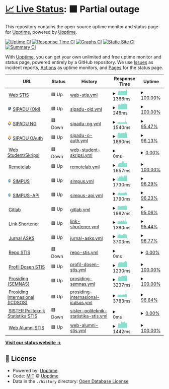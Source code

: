 # [📈 Live Status](https://status.stis.ac.id): <!--live status--> **🟧 Partial outage**

This repository contains the open-source uptime monitor and status page for [Upptime](https://upptime.js.org), powered by [Upptime](https://github.com/upptime/upptime).

[![Uptime CI](https://github.com/im-perativa/stis-uptime/workflows/Uptime%20CI/badge.svg)](https://github.com/im-perativa/stis-uptime/actions?query=workflow%3A%22Uptime+CI%22)
[![Response Time CI](https://github.com/im-perativa/stis-uptime/workflows/Response%20Time%20CI/badge.svg)](https://github.com/im-perativa/stis-uptime/actions?query=workflow%3A%22Response+Time+CI%22)
[![Graphs CI](https://github.com/im-perativa/stis-uptime/workflows/Graphs%20CI/badge.svg)](https://github.com/im-perativa/stis-uptime/actions?query=workflow%3A%22Graphs+CI%22)
[![Static Site CI](https://github.com/im-perativa/stis-uptime/workflows/Static%20Site%20CI/badge.svg)](https://github.com/im-perativa/stis-uptime/actions?query=workflow%3A%22Static+Site+CI%22)
[![Summary CI](https://github.com/im-perativa/stis-uptime/workflows/Summary%20CI/badge.svg)](https://github.com/im-perativa/stis-uptime/actions?query=workflow%3A%22Summary+CI%22)

With [Upptime](https://upptime.js.org), you can get your own unlimited and free uptime monitor and status page, powered entirely by a GitHub repository. We use [Issues](https://github.com/upptime/upptime/issues) as incident reports, [Actions](https://github.com/im-perativa/stis-uptime/actions) as uptime monitors, and [Pages](https://status.stis.ac.id) for the status page.

<!--start: status pages-->
<!-- This summary is generated by Upptime (https://github.com/upptime/upptime) -->
<!-- Do not edit this manually, your changes will be overwritten -->
<!-- prettier-ignore -->
| URL | Status | History | Response Time | Uptime |
| --- | ------ | ------- | ------------- | ------ |
| <img alt="" src="https://icons.duckduckgo.com/ip3/stis.ac.id.ico" height="13"> [Web STIS](https://stis.ac.id) | 🟩 Up | [web-stis.yml](https://github.com/im-perativa/stis-uptime/commits/HEAD/history/web-stis.yml) | <details><summary><img alt="Response time graph" src="./graphs/web-stis/response-time-week.png" height="20"> 1366ms</summary><br><a href="https://status.stis.ac.id/history/web-stis"><img alt="Response time 1712" src="https://img.shields.io/endpoint?url=https%3A%2F%2Fraw.githubusercontent.com%2Fim-perativa%2Fstis-uptime%2FHEAD%2Fapi%2Fweb-stis%2Fresponse-time.json"></a><br><a href="https://status.stis.ac.id/history/web-stis"><img alt="24-hour response time 1899" src="https://img.shields.io/endpoint?url=https%3A%2F%2Fraw.githubusercontent.com%2Fim-perativa%2Fstis-uptime%2FHEAD%2Fapi%2Fweb-stis%2Fresponse-time-day.json"></a><br><a href="https://status.stis.ac.id/history/web-stis"><img alt="7-day response time 1366" src="https://img.shields.io/endpoint?url=https%3A%2F%2Fraw.githubusercontent.com%2Fim-perativa%2Fstis-uptime%2FHEAD%2Fapi%2Fweb-stis%2Fresponse-time-week.json"></a><br><a href="https://status.stis.ac.id/history/web-stis"><img alt="30-day response time 1456" src="https://img.shields.io/endpoint?url=https%3A%2F%2Fraw.githubusercontent.com%2Fim-perativa%2Fstis-uptime%2FHEAD%2Fapi%2Fweb-stis%2Fresponse-time-month.json"></a><br><a href="https://status.stis.ac.id/history/web-stis"><img alt="1-year response time 1524" src="https://img.shields.io/endpoint?url=https%3A%2F%2Fraw.githubusercontent.com%2Fim-perativa%2Fstis-uptime%2FHEAD%2Fapi%2Fweb-stis%2Fresponse-time-year.json"></a></details> | <details><summary><a href="https://status.stis.ac.id/history/web-stis">100.00%</a></summary><a href="https://status.stis.ac.id/history/web-stis"><img alt="All-time uptime 98.26%" src="https://img.shields.io/endpoint?url=https%3A%2F%2Fraw.githubusercontent.com%2Fim-perativa%2Fstis-uptime%2FHEAD%2Fapi%2Fweb-stis%2Fuptime.json"></a><br><a href="https://status.stis.ac.id/history/web-stis"><img alt="24-hour uptime 100.00%" src="https://img.shields.io/endpoint?url=https%3A%2F%2Fraw.githubusercontent.com%2Fim-perativa%2Fstis-uptime%2FHEAD%2Fapi%2Fweb-stis%2Fuptime-day.json"></a><br><a href="https://status.stis.ac.id/history/web-stis"><img alt="7-day uptime 100.00%" src="https://img.shields.io/endpoint?url=https%3A%2F%2Fraw.githubusercontent.com%2Fim-perativa%2Fstis-uptime%2FHEAD%2Fapi%2Fweb-stis%2Fuptime-week.json"></a><br><a href="https://status.stis.ac.id/history/web-stis"><img alt="30-day uptime 97.66%" src="https://img.shields.io/endpoint?url=https%3A%2F%2Fraw.githubusercontent.com%2Fim-perativa%2Fstis-uptime%2FHEAD%2Fapi%2Fweb-stis%2Fuptime-month.json"></a><br><a href="https://status.stis.ac.id/history/web-stis"><img alt="1-year uptime 98.74%" src="https://img.shields.io/endpoint?url=https%3A%2F%2Fraw.githubusercontent.com%2Fim-perativa%2Fstis-uptime%2FHEAD%2Fapi%2Fweb-stis%2Fuptime-year.json"></a></details>
| <img alt="" src="https://raw.githubusercontent.com/im-perativa/stis-uptime/master/assets/sipadu.png" height="13"> [SIPADU (Old)](https://stis.ac.id/sipadu/mahasiswa/index.php/login/index) | 🟩 Up | [sipadu-old.yml](https://github.com/im-perativa/stis-uptime/commits/HEAD/history/sipadu-old.yml) | <details><summary><img alt="Response time graph" src="./graphs/sipadu-old/response-time-week.png" height="20"> 248ms</summary><br><a href="https://status.stis.ac.id/history/sipadu-old"><img alt="Response time 409" src="https://img.shields.io/endpoint?url=https%3A%2F%2Fraw.githubusercontent.com%2Fim-perativa%2Fstis-uptime%2FHEAD%2Fapi%2Fsipadu-old%2Fresponse-time.json"></a><br><a href="https://status.stis.ac.id/history/sipadu-old"><img alt="24-hour response time 247" src="https://img.shields.io/endpoint?url=https%3A%2F%2Fraw.githubusercontent.com%2Fim-perativa%2Fstis-uptime%2FHEAD%2Fapi%2Fsipadu-old%2Fresponse-time-day.json"></a><br><a href="https://status.stis.ac.id/history/sipadu-old"><img alt="7-day response time 248" src="https://img.shields.io/endpoint?url=https%3A%2F%2Fraw.githubusercontent.com%2Fim-perativa%2Fstis-uptime%2FHEAD%2Fapi%2Fsipadu-old%2Fresponse-time-week.json"></a><br><a href="https://status.stis.ac.id/history/sipadu-old"><img alt="30-day response time 951" src="https://img.shields.io/endpoint?url=https%3A%2F%2Fraw.githubusercontent.com%2Fim-perativa%2Fstis-uptime%2FHEAD%2Fapi%2Fsipadu-old%2Fresponse-time-month.json"></a><br><a href="https://status.stis.ac.id/history/sipadu-old"><img alt="1-year response time 418" src="https://img.shields.io/endpoint?url=https%3A%2F%2Fraw.githubusercontent.com%2Fim-perativa%2Fstis-uptime%2FHEAD%2Fapi%2Fsipadu-old%2Fresponse-time-year.json"></a></details> | <details><summary><a href="https://status.stis.ac.id/history/sipadu-old">100.00%</a></summary><a href="https://status.stis.ac.id/history/sipadu-old"><img alt="All-time uptime 97.21%" src="https://img.shields.io/endpoint?url=https%3A%2F%2Fraw.githubusercontent.com%2Fim-perativa%2Fstis-uptime%2FHEAD%2Fapi%2Fsipadu-old%2Fuptime.json"></a><br><a href="https://status.stis.ac.id/history/sipadu-old"><img alt="24-hour uptime 100.00%" src="https://img.shields.io/endpoint?url=https%3A%2F%2Fraw.githubusercontent.com%2Fim-perativa%2Fstis-uptime%2FHEAD%2Fapi%2Fsipadu-old%2Fuptime-day.json"></a><br><a href="https://status.stis.ac.id/history/sipadu-old"><img alt="7-day uptime 100.00%" src="https://img.shields.io/endpoint?url=https%3A%2F%2Fraw.githubusercontent.com%2Fim-perativa%2Fstis-uptime%2FHEAD%2Fapi%2Fsipadu-old%2Fuptime-week.json"></a><br><a href="https://status.stis.ac.id/history/sipadu-old"><img alt="30-day uptime 86.54%" src="https://img.shields.io/endpoint?url=https%3A%2F%2Fraw.githubusercontent.com%2Fim-perativa%2Fstis-uptime%2FHEAD%2Fapi%2Fsipadu-old%2Fuptime-month.json"></a><br><a href="https://status.stis.ac.id/history/sipadu-old"><img alt="1-year uptime 95.83%" src="https://img.shields.io/endpoint?url=https%3A%2F%2Fraw.githubusercontent.com%2Fim-perativa%2Fstis-uptime%2FHEAD%2Fapi%2Fsipadu-old%2Fuptime-year.json"></a></details>
| <img alt="" src="https://raw.githubusercontent.com/im-perativa/stis-uptime/master/assets/sipadung.svg" height="13"> [SIPADU NG](https://ws.sipadu.stis.ac.id/login) | 🟥 Down | [sipadu-ng.yml](https://github.com/im-perativa/stis-uptime/commits/HEAD/history/sipadu-ng.yml) | <details><summary><img alt="Response time graph" src="./graphs/sipadu-ng/response-time-week.png" height="20"> 1540ms</summary><br><a href="https://status.stis.ac.id/history/sipadu-ng"><img alt="Response time 1518" src="https://img.shields.io/endpoint?url=https%3A%2F%2Fraw.githubusercontent.com%2Fim-perativa%2Fstis-uptime%2FHEAD%2Fapi%2Fsipadu-ng%2Fresponse-time.json"></a><br><a href="https://status.stis.ac.id/history/sipadu-ng"><img alt="24-hour response time 1476" src="https://img.shields.io/endpoint?url=https%3A%2F%2Fraw.githubusercontent.com%2Fim-perativa%2Fstis-uptime%2FHEAD%2Fapi%2Fsipadu-ng%2Fresponse-time-day.json"></a><br><a href="https://status.stis.ac.id/history/sipadu-ng"><img alt="7-day response time 1540" src="https://img.shields.io/endpoint?url=https%3A%2F%2Fraw.githubusercontent.com%2Fim-perativa%2Fstis-uptime%2FHEAD%2Fapi%2Fsipadu-ng%2Fresponse-time-week.json"></a><br><a href="https://status.stis.ac.id/history/sipadu-ng"><img alt="30-day response time 1633" src="https://img.shields.io/endpoint?url=https%3A%2F%2Fraw.githubusercontent.com%2Fim-perativa%2Fstis-uptime%2FHEAD%2Fapi%2Fsipadu-ng%2Fresponse-time-month.json"></a><br><a href="https://status.stis.ac.id/history/sipadu-ng"><img alt="1-year response time 1285" src="https://img.shields.io/endpoint?url=https%3A%2F%2Fraw.githubusercontent.com%2Fim-perativa%2Fstis-uptime%2FHEAD%2Fapi%2Fsipadu-ng%2Fresponse-time-year.json"></a></details> | <details><summary><a href="https://status.stis.ac.id/history/sipadu-ng">95.47%</a></summary><a href="https://status.stis.ac.id/history/sipadu-ng"><img alt="All-time uptime 97.70%" src="https://img.shields.io/endpoint?url=https%3A%2F%2Fraw.githubusercontent.com%2Fim-perativa%2Fstis-uptime%2FHEAD%2Fapi%2Fsipadu-ng%2Fuptime.json"></a><br><a href="https://status.stis.ac.id/history/sipadu-ng"><img alt="24-hour uptime 99.84%" src="https://img.shields.io/endpoint?url=https%3A%2F%2Fraw.githubusercontent.com%2Fim-perativa%2Fstis-uptime%2FHEAD%2Fapi%2Fsipadu-ng%2Fuptime-day.json"></a><br><a href="https://status.stis.ac.id/history/sipadu-ng"><img alt="7-day uptime 95.47%" src="https://img.shields.io/endpoint?url=https%3A%2F%2Fraw.githubusercontent.com%2Fim-perativa%2Fstis-uptime%2FHEAD%2Fapi%2Fsipadu-ng%2Fuptime-week.json"></a><br><a href="https://status.stis.ac.id/history/sipadu-ng"><img alt="30-day uptime 95.08%" src="https://img.shields.io/endpoint?url=https%3A%2F%2Fraw.githubusercontent.com%2Fim-perativa%2Fstis-uptime%2FHEAD%2Fapi%2Fsipadu-ng%2Fuptime-month.json"></a><br><a href="https://status.stis.ac.id/history/sipadu-ng"><img alt="1-year uptime 96.33%" src="https://img.shields.io/endpoint?url=https%3A%2F%2Fraw.githubusercontent.com%2Fim-perativa%2Fstis-uptime%2FHEAD%2Fapi%2Fsipadu-ng%2Fuptime-year.json"></a></details>
| <img alt="" src="https://raw.githubusercontent.com/im-perativa/stis-uptime/master/assets/sipadung.svg" height="13"> [SIPADU OAuth](https://ws.stis.ac.id) | 🟩 Up | [sipadu-o-auth.yml](https://github.com/im-perativa/stis-uptime/commits/HEAD/history/sipadu-o-auth.yml) | <details><summary><img alt="Response time graph" src="./graphs/sipadu-o-auth/response-time-week.png" height="20"> 1890ms</summary><br><a href="https://status.stis.ac.id/history/sipadu-o-auth"><img alt="Response time 1980" src="https://img.shields.io/endpoint?url=https%3A%2F%2Fraw.githubusercontent.com%2Fim-perativa%2Fstis-uptime%2FHEAD%2Fapi%2Fsipadu-o-auth%2Fresponse-time.json"></a><br><a href="https://status.stis.ac.id/history/sipadu-o-auth"><img alt="24-hour response time 1988" src="https://img.shields.io/endpoint?url=https%3A%2F%2Fraw.githubusercontent.com%2Fim-perativa%2Fstis-uptime%2FHEAD%2Fapi%2Fsipadu-o-auth%2Fresponse-time-day.json"></a><br><a href="https://status.stis.ac.id/history/sipadu-o-auth"><img alt="7-day response time 1890" src="https://img.shields.io/endpoint?url=https%3A%2F%2Fraw.githubusercontent.com%2Fim-perativa%2Fstis-uptime%2FHEAD%2Fapi%2Fsipadu-o-auth%2Fresponse-time-week.json"></a><br><a href="https://status.stis.ac.id/history/sipadu-o-auth"><img alt="30-day response time 2058" src="https://img.shields.io/endpoint?url=https%3A%2F%2Fraw.githubusercontent.com%2Fim-perativa%2Fstis-uptime%2FHEAD%2Fapi%2Fsipadu-o-auth%2Fresponse-time-month.json"></a><br><a href="https://status.stis.ac.id/history/sipadu-o-auth"><img alt="1-year response time 1805" src="https://img.shields.io/endpoint?url=https%3A%2F%2Fraw.githubusercontent.com%2Fim-perativa%2Fstis-uptime%2FHEAD%2Fapi%2Fsipadu-o-auth%2Fresponse-time-year.json"></a></details> | <details><summary><a href="https://status.stis.ac.id/history/sipadu-o-auth">96.13%</a></summary><a href="https://status.stis.ac.id/history/sipadu-o-auth"><img alt="All-time uptime 97.76%" src="https://img.shields.io/endpoint?url=https%3A%2F%2Fraw.githubusercontent.com%2Fim-perativa%2Fstis-uptime%2FHEAD%2Fapi%2Fsipadu-o-auth%2Fuptime.json"></a><br><a href="https://status.stis.ac.id/history/sipadu-o-auth"><img alt="24-hour uptime 100.00%" src="https://img.shields.io/endpoint?url=https%3A%2F%2Fraw.githubusercontent.com%2Fim-perativa%2Fstis-uptime%2FHEAD%2Fapi%2Fsipadu-o-auth%2Fuptime-day.json"></a><br><a href="https://status.stis.ac.id/history/sipadu-o-auth"><img alt="7-day uptime 96.13%" src="https://img.shields.io/endpoint?url=https%3A%2F%2Fraw.githubusercontent.com%2Fim-perativa%2Fstis-uptime%2FHEAD%2Fapi%2Fsipadu-o-auth%2Fuptime-week.json"></a><br><a href="https://status.stis.ac.id/history/sipadu-o-auth"><img alt="30-day uptime 83.85%" src="https://img.shields.io/endpoint?url=https%3A%2F%2Fraw.githubusercontent.com%2Fim-perativa%2Fstis-uptime%2FHEAD%2Fapi%2Fsipadu-o-auth%2Fuptime-month.json"></a><br><a href="https://status.stis.ac.id/history/sipadu-o-auth"><img alt="1-year uptime 96.57%" src="https://img.shields.io/endpoint?url=https%3A%2F%2Fraw.githubusercontent.com%2Fim-perativa%2Fstis-uptime%2FHEAD%2Fapi%2Fsipadu-o-auth%2Fuptime-year.json"></a></details>
| <img alt="" src="https://icons.duckduckgo.com/ip3/student.stis.ac.id.ico" height="13"> [Web Student/Skripsi](https://student.stis.ac.id) | 🟥 Down | [web-student-skripsi.yml](https://github.com/im-perativa/stis-uptime/commits/HEAD/history/web-student-skripsi.yml) | <details><summary><img alt="Response time graph" src="./graphs/web-student-skripsi/response-time-week.png" height="20"> 0ms</summary><br><a href="https://status.stis.ac.id/history/web-student-skripsi"><img alt="Response time 1778" src="https://img.shields.io/endpoint?url=https%3A%2F%2Fraw.githubusercontent.com%2Fim-perativa%2Fstis-uptime%2FHEAD%2Fapi%2Fweb-student-skripsi%2Fresponse-time.json"></a><br><a href="https://status.stis.ac.id/history/web-student-skripsi"><img alt="24-hour response time 0" src="https://img.shields.io/endpoint?url=https%3A%2F%2Fraw.githubusercontent.com%2Fim-perativa%2Fstis-uptime%2FHEAD%2Fapi%2Fweb-student-skripsi%2Fresponse-time-day.json"></a><br><a href="https://status.stis.ac.id/history/web-student-skripsi"><img alt="7-day response time 0" src="https://img.shields.io/endpoint?url=https%3A%2F%2Fraw.githubusercontent.com%2Fim-perativa%2Fstis-uptime%2FHEAD%2Fapi%2Fweb-student-skripsi%2Fresponse-time-week.json"></a><br><a href="https://status.stis.ac.id/history/web-student-skripsi"><img alt="30-day response time 0" src="https://img.shields.io/endpoint?url=https%3A%2F%2Fraw.githubusercontent.com%2Fim-perativa%2Fstis-uptime%2FHEAD%2Fapi%2Fweb-student-skripsi%2Fresponse-time-month.json"></a><br><a href="https://status.stis.ac.id/history/web-student-skripsi"><img alt="1-year response time 1435" src="https://img.shields.io/endpoint?url=https%3A%2F%2Fraw.githubusercontent.com%2Fim-perativa%2Fstis-uptime%2FHEAD%2Fapi%2Fweb-student-skripsi%2Fresponse-time-year.json"></a></details> | <details><summary><a href="https://status.stis.ac.id/history/web-student-skripsi">0.00%</a></summary><a href="https://status.stis.ac.id/history/web-student-skripsi"><img alt="All-time uptime 58.35%" src="https://img.shields.io/endpoint?url=https%3A%2F%2Fraw.githubusercontent.com%2Fim-perativa%2Fstis-uptime%2FHEAD%2Fapi%2Fweb-student-skripsi%2Fuptime.json"></a><br><a href="https://status.stis.ac.id/history/web-student-skripsi"><img alt="24-hour uptime 0.00%" src="https://img.shields.io/endpoint?url=https%3A%2F%2Fraw.githubusercontent.com%2Fim-perativa%2Fstis-uptime%2FHEAD%2Fapi%2Fweb-student-skripsi%2Fuptime-day.json"></a><br><a href="https://status.stis.ac.id/history/web-student-skripsi"><img alt="7-day uptime 0.00%" src="https://img.shields.io/endpoint?url=https%3A%2F%2Fraw.githubusercontent.com%2Fim-perativa%2Fstis-uptime%2FHEAD%2Fapi%2Fweb-student-skripsi%2Fuptime-week.json"></a><br><a href="https://status.stis.ac.id/history/web-student-skripsi"><img alt="30-day uptime 0.00%" src="https://img.shields.io/endpoint?url=https%3A%2F%2Fraw.githubusercontent.com%2Fim-perativa%2Fstis-uptime%2FHEAD%2Fapi%2Fweb-student-skripsi%2Fuptime-month.json"></a><br><a href="https://status.stis.ac.id/history/web-student-skripsi"><img alt="1-year uptime 48.27%" src="https://img.shields.io/endpoint?url=https%3A%2F%2Fraw.githubusercontent.com%2Fim-perativa%2Fstis-uptime%2FHEAD%2Fapi%2Fweb-student-skripsi%2Fuptime-year.json"></a></details>
| <img alt="" src="https://icons.duckduckgo.com/ip3/remotelab.stis.ac.id.ico" height="13"> [Remotelab](https://remotelab.stis.ac.id) | 🟩 Up | [remotelab.yml](https://github.com/im-perativa/stis-uptime/commits/HEAD/history/remotelab.yml) | <details><summary><img alt="Response time graph" src="./graphs/remotelab/response-time-week.png" height="20"> 1657ms</summary><br><a href="https://status.stis.ac.id/history/remotelab"><img alt="Response time 1808" src="https://img.shields.io/endpoint?url=https%3A%2F%2Fraw.githubusercontent.com%2Fim-perativa%2Fstis-uptime%2FHEAD%2Fapi%2Fremotelab%2Fresponse-time.json"></a><br><a href="https://status.stis.ac.id/history/remotelab"><img alt="24-hour response time 1643" src="https://img.shields.io/endpoint?url=https%3A%2F%2Fraw.githubusercontent.com%2Fim-perativa%2Fstis-uptime%2FHEAD%2Fapi%2Fremotelab%2Fresponse-time-day.json"></a><br><a href="https://status.stis.ac.id/history/remotelab"><img alt="7-day response time 1657" src="https://img.shields.io/endpoint?url=https%3A%2F%2Fraw.githubusercontent.com%2Fim-perativa%2Fstis-uptime%2FHEAD%2Fapi%2Fremotelab%2Fresponse-time-week.json"></a><br><a href="https://status.stis.ac.id/history/remotelab"><img alt="30-day response time 1662" src="https://img.shields.io/endpoint?url=https%3A%2F%2Fraw.githubusercontent.com%2Fim-perativa%2Fstis-uptime%2FHEAD%2Fapi%2Fremotelab%2Fresponse-time-month.json"></a><br><a href="https://status.stis.ac.id/history/remotelab"><img alt="1-year response time 1603" src="https://img.shields.io/endpoint?url=https%3A%2F%2Fraw.githubusercontent.com%2Fim-perativa%2Fstis-uptime%2FHEAD%2Fapi%2Fremotelab%2Fresponse-time-year.json"></a></details> | <details><summary><a href="https://status.stis.ac.id/history/remotelab">100.00%</a></summary><a href="https://status.stis.ac.id/history/remotelab"><img alt="All-time uptime 90.04%" src="https://img.shields.io/endpoint?url=https%3A%2F%2Fraw.githubusercontent.com%2Fim-perativa%2Fstis-uptime%2FHEAD%2Fapi%2Fremotelab%2Fuptime.json"></a><br><a href="https://status.stis.ac.id/history/remotelab"><img alt="24-hour uptime 100.00%" src="https://img.shields.io/endpoint?url=https%3A%2F%2Fraw.githubusercontent.com%2Fim-perativa%2Fstis-uptime%2FHEAD%2Fapi%2Fremotelab%2Fuptime-day.json"></a><br><a href="https://status.stis.ac.id/history/remotelab"><img alt="7-day uptime 100.00%" src="https://img.shields.io/endpoint?url=https%3A%2F%2Fraw.githubusercontent.com%2Fim-perativa%2Fstis-uptime%2FHEAD%2Fapi%2Fremotelab%2Fuptime-week.json"></a><br><a href="https://status.stis.ac.id/history/remotelab"><img alt="30-day uptime 95.09%" src="https://img.shields.io/endpoint?url=https%3A%2F%2Fraw.githubusercontent.com%2Fim-perativa%2Fstis-uptime%2FHEAD%2Fapi%2Fremotelab%2Fuptime-month.json"></a><br><a href="https://status.stis.ac.id/history/remotelab"><img alt="1-year uptime 91.35%" src="https://img.shields.io/endpoint?url=https%3A%2F%2Fraw.githubusercontent.com%2Fim-perativa%2Fstis-uptime%2FHEAD%2Fapi%2Fremotelab%2Fuptime-year.json"></a></details>
| <img alt="" src="https://raw.githubusercontent.com/im-perativa/stis-uptime/master/assets/simpus.png" height="13"> [SIMPUS](https://simpus.stis.ac.id) | 🟩 Up | [simpus.yml](https://github.com/im-perativa/stis-uptime/commits/HEAD/history/simpus.yml) | <details><summary><img alt="Response time graph" src="./graphs/simpus/response-time-week.png" height="20"> 1730ms</summary><br><a href="https://status.stis.ac.id/history/simpus"><img alt="Response time 2057" src="https://img.shields.io/endpoint?url=https%3A%2F%2Fraw.githubusercontent.com%2Fim-perativa%2Fstis-uptime%2FHEAD%2Fapi%2Fsimpus%2Fresponse-time.json"></a><br><a href="https://status.stis.ac.id/history/simpus"><img alt="24-hour response time 1520" src="https://img.shields.io/endpoint?url=https%3A%2F%2Fraw.githubusercontent.com%2Fim-perativa%2Fstis-uptime%2FHEAD%2Fapi%2Fsimpus%2Fresponse-time-day.json"></a><br><a href="https://status.stis.ac.id/history/simpus"><img alt="7-day response time 1730" src="https://img.shields.io/endpoint?url=https%3A%2F%2Fraw.githubusercontent.com%2Fim-perativa%2Fstis-uptime%2FHEAD%2Fapi%2Fsimpus%2Fresponse-time-week.json"></a><br><a href="https://status.stis.ac.id/history/simpus"><img alt="30-day response time 2600" src="https://img.shields.io/endpoint?url=https%3A%2F%2Fraw.githubusercontent.com%2Fim-perativa%2Fstis-uptime%2FHEAD%2Fapi%2Fsimpus%2Fresponse-time-month.json"></a><br><a href="https://status.stis.ac.id/history/simpus"><img alt="1-year response time 1785" src="https://img.shields.io/endpoint?url=https%3A%2F%2Fraw.githubusercontent.com%2Fim-perativa%2Fstis-uptime%2FHEAD%2Fapi%2Fsimpus%2Fresponse-time-year.json"></a></details> | <details><summary><a href="https://status.stis.ac.id/history/simpus">96.29%</a></summary><a href="https://status.stis.ac.id/history/simpus"><img alt="All-time uptime 96.41%" src="https://img.shields.io/endpoint?url=https%3A%2F%2Fraw.githubusercontent.com%2Fim-perativa%2Fstis-uptime%2FHEAD%2Fapi%2Fsimpus%2Fuptime.json"></a><br><a href="https://status.stis.ac.id/history/simpus"><img alt="24-hour uptime 98.60%" src="https://img.shields.io/endpoint?url=https%3A%2F%2Fraw.githubusercontent.com%2Fim-perativa%2Fstis-uptime%2FHEAD%2Fapi%2Fsimpus%2Fuptime-day.json"></a><br><a href="https://status.stis.ac.id/history/simpus"><img alt="7-day uptime 96.29%" src="https://img.shields.io/endpoint?url=https%3A%2F%2Fraw.githubusercontent.com%2Fim-perativa%2Fstis-uptime%2FHEAD%2Fapi%2Fsimpus%2Fuptime-week.json"></a><br><a href="https://status.stis.ac.id/history/simpus"><img alt="30-day uptime 93.06%" src="https://img.shields.io/endpoint?url=https%3A%2F%2Fraw.githubusercontent.com%2Fim-perativa%2Fstis-uptime%2FHEAD%2Fapi%2Fsimpus%2Fuptime-month.json"></a><br><a href="https://status.stis.ac.id/history/simpus"><img alt="1-year uptime 96.22%" src="https://img.shields.io/endpoint?url=https%3A%2F%2Fraw.githubusercontent.com%2Fim-perativa%2Fstis-uptime%2FHEAD%2Fapi%2Fsimpus%2Fuptime-year.json"></a></details>
| <img alt="" src="https://raw.githubusercontent.com/im-perativa/stis-uptime/master/assets/simpus.png" height="13"> [SIMPUS-API](https://api-simpus.stis.ac.id) | 🟩 Up | [simpus-api.yml](https://github.com/im-perativa/stis-uptime/commits/HEAD/history/simpus-api.yml) | <details><summary><img alt="Response time graph" src="./graphs/simpus-api/response-time-week.png" height="20"> 1790ms</summary><br><a href="https://status.stis.ac.id/history/simpus-api"><img alt="Response time 1950" src="https://img.shields.io/endpoint?url=https%3A%2F%2Fraw.githubusercontent.com%2Fim-perativa%2Fstis-uptime%2FHEAD%2Fapi%2Fsimpus-api%2Fresponse-time.json"></a><br><a href="https://status.stis.ac.id/history/simpus-api"><img alt="24-hour response time 1669" src="https://img.shields.io/endpoint?url=https%3A%2F%2Fraw.githubusercontent.com%2Fim-perativa%2Fstis-uptime%2FHEAD%2Fapi%2Fsimpus-api%2Fresponse-time-day.json"></a><br><a href="https://status.stis.ac.id/history/simpus-api"><img alt="7-day response time 1790" src="https://img.shields.io/endpoint?url=https%3A%2F%2Fraw.githubusercontent.com%2Fim-perativa%2Fstis-uptime%2FHEAD%2Fapi%2Fsimpus-api%2Fresponse-time-week.json"></a><br><a href="https://status.stis.ac.id/history/simpus-api"><img alt="30-day response time 2722" src="https://img.shields.io/endpoint?url=https%3A%2F%2Fraw.githubusercontent.com%2Fim-perativa%2Fstis-uptime%2FHEAD%2Fapi%2Fsimpus-api%2Fresponse-time-month.json"></a><br><a href="https://status.stis.ac.id/history/simpus-api"><img alt="1-year response time 1785" src="https://img.shields.io/endpoint?url=https%3A%2F%2Fraw.githubusercontent.com%2Fim-perativa%2Fstis-uptime%2FHEAD%2Fapi%2Fsimpus-api%2Fresponse-time-year.json"></a></details> | <details><summary><a href="https://status.stis.ac.id/history/simpus-api">96.23%</a></summary><a href="https://status.stis.ac.id/history/simpus-api"><img alt="All-time uptime 96.44%" src="https://img.shields.io/endpoint?url=https%3A%2F%2Fraw.githubusercontent.com%2Fim-perativa%2Fstis-uptime%2FHEAD%2Fapi%2Fsimpus-api%2Fuptime.json"></a><br><a href="https://status.stis.ac.id/history/simpus-api"><img alt="24-hour uptime 98.24%" src="https://img.shields.io/endpoint?url=https%3A%2F%2Fraw.githubusercontent.com%2Fim-perativa%2Fstis-uptime%2FHEAD%2Fapi%2Fsimpus-api%2Fuptime-day.json"></a><br><a href="https://status.stis.ac.id/history/simpus-api"><img alt="7-day uptime 96.23%" src="https://img.shields.io/endpoint?url=https%3A%2F%2Fraw.githubusercontent.com%2Fim-perativa%2Fstis-uptime%2FHEAD%2Fapi%2Fsimpus-api%2Fuptime-week.json"></a><br><a href="https://status.stis.ac.id/history/simpus-api"><img alt="30-day uptime 92.92%" src="https://img.shields.io/endpoint?url=https%3A%2F%2Fraw.githubusercontent.com%2Fim-perativa%2Fstis-uptime%2FHEAD%2Fapi%2Fsimpus-api%2Fuptime-month.json"></a><br><a href="https://status.stis.ac.id/history/simpus-api"><img alt="1-year uptime 96.17%" src="https://img.shields.io/endpoint?url=https%3A%2F%2Fraw.githubusercontent.com%2Fim-perativa%2Fstis-uptime%2FHEAD%2Fapi%2Fsimpus-api%2Fuptime-year.json"></a></details>
| <img alt="" src="https://icons.duckduckgo.com/ip3/git.stis.ac.id.ico" height="13"> [Gitlab](https://git.stis.ac.id) | 🟩 Up | [gitlab.yml](https://github.com/im-perativa/stis-uptime/commits/HEAD/history/gitlab.yml) | <details><summary><img alt="Response time graph" src="./graphs/gitlab/response-time-week.png" height="20"> 1982ms</summary><br><a href="https://status.stis.ac.id/history/gitlab"><img alt="Response time 1866" src="https://img.shields.io/endpoint?url=https%3A%2F%2Fraw.githubusercontent.com%2Fim-perativa%2Fstis-uptime%2FHEAD%2Fapi%2Fgitlab%2Fresponse-time.json"></a><br><a href="https://status.stis.ac.id/history/gitlab"><img alt="24-hour response time 1943" src="https://img.shields.io/endpoint?url=https%3A%2F%2Fraw.githubusercontent.com%2Fim-perativa%2Fstis-uptime%2FHEAD%2Fapi%2Fgitlab%2Fresponse-time-day.json"></a><br><a href="https://status.stis.ac.id/history/gitlab"><img alt="7-day response time 1982" src="https://img.shields.io/endpoint?url=https%3A%2F%2Fraw.githubusercontent.com%2Fim-perativa%2Fstis-uptime%2FHEAD%2Fapi%2Fgitlab%2Fresponse-time-week.json"></a><br><a href="https://status.stis.ac.id/history/gitlab"><img alt="30-day response time 2354" src="https://img.shields.io/endpoint?url=https%3A%2F%2Fraw.githubusercontent.com%2Fim-perativa%2Fstis-uptime%2FHEAD%2Fapi%2Fgitlab%2Fresponse-time-month.json"></a><br><a href="https://status.stis.ac.id/history/gitlab"><img alt="1-year response time 1667" src="https://img.shields.io/endpoint?url=https%3A%2F%2Fraw.githubusercontent.com%2Fim-perativa%2Fstis-uptime%2FHEAD%2Fapi%2Fgitlab%2Fresponse-time-year.json"></a></details> | <details><summary><a href="https://status.stis.ac.id/history/gitlab">95.06%</a></summary><a href="https://status.stis.ac.id/history/gitlab"><img alt="All-time uptime 97.07%" src="https://img.shields.io/endpoint?url=https%3A%2F%2Fraw.githubusercontent.com%2Fim-perativa%2Fstis-uptime%2FHEAD%2Fapi%2Fgitlab%2Fuptime.json"></a><br><a href="https://status.stis.ac.id/history/gitlab"><img alt="24-hour uptime 98.63%" src="https://img.shields.io/endpoint?url=https%3A%2F%2Fraw.githubusercontent.com%2Fim-perativa%2Fstis-uptime%2FHEAD%2Fapi%2Fgitlab%2Fuptime-day.json"></a><br><a href="https://status.stis.ac.id/history/gitlab"><img alt="7-day uptime 95.06%" src="https://img.shields.io/endpoint?url=https%3A%2F%2Fraw.githubusercontent.com%2Fim-perativa%2Fstis-uptime%2FHEAD%2Fapi%2Fgitlab%2Fuptime-week.json"></a><br><a href="https://status.stis.ac.id/history/gitlab"><img alt="30-day uptime 94.82%" src="https://img.shields.io/endpoint?url=https%3A%2F%2Fraw.githubusercontent.com%2Fim-perativa%2Fstis-uptime%2FHEAD%2Fapi%2Fgitlab%2Fuptime-month.json"></a><br><a href="https://status.stis.ac.id/history/gitlab"><img alt="1-year uptime 99.16%" src="https://img.shields.io/endpoint?url=https%3A%2F%2Fraw.githubusercontent.com%2Fim-perativa%2Fstis-uptime%2FHEAD%2Fapi%2Fgitlab%2Fuptime-year.json"></a></details>
| <img alt="" src="https://icons.duckduckgo.com/ip3/s.stis.ac.id.ico" height="13"> [Link Shortener](https://s.stis.ac.id) | 🟩 Up | [link-shortener.yml](https://github.com/im-perativa/stis-uptime/commits/HEAD/history/link-shortener.yml) | <details><summary><img alt="Response time graph" src="./graphs/link-shortener/response-time-week.png" height="20"> 1390ms</summary><br><a href="https://status.stis.ac.id/history/link-shortener"><img alt="Response time 1328" src="https://img.shields.io/endpoint?url=https%3A%2F%2Fraw.githubusercontent.com%2Fim-perativa%2Fstis-uptime%2FHEAD%2Fapi%2Flink-shortener%2Fresponse-time.json"></a><br><a href="https://status.stis.ac.id/history/link-shortener"><img alt="24-hour response time 1212" src="https://img.shields.io/endpoint?url=https%3A%2F%2Fraw.githubusercontent.com%2Fim-perativa%2Fstis-uptime%2FHEAD%2Fapi%2Flink-shortener%2Fresponse-time-day.json"></a><br><a href="https://status.stis.ac.id/history/link-shortener"><img alt="7-day response time 1390" src="https://img.shields.io/endpoint?url=https%3A%2F%2Fraw.githubusercontent.com%2Fim-perativa%2Fstis-uptime%2FHEAD%2Fapi%2Flink-shortener%2Fresponse-time-week.json"></a><br><a href="https://status.stis.ac.id/history/link-shortener"><img alt="30-day response time 1441" src="https://img.shields.io/endpoint?url=https%3A%2F%2Fraw.githubusercontent.com%2Fim-perativa%2Fstis-uptime%2FHEAD%2Fapi%2Flink-shortener%2Fresponse-time-month.json"></a><br><a href="https://status.stis.ac.id/history/link-shortener"><img alt="1-year response time 1156" src="https://img.shields.io/endpoint?url=https%3A%2F%2Fraw.githubusercontent.com%2Fim-perativa%2Fstis-uptime%2FHEAD%2Fapi%2Flink-shortener%2Fresponse-time-year.json"></a></details> | <details><summary><a href="https://status.stis.ac.id/history/link-shortener">95.44%</a></summary><a href="https://status.stis.ac.id/history/link-shortener"><img alt="All-time uptime 98.42%" src="https://img.shields.io/endpoint?url=https%3A%2F%2Fraw.githubusercontent.com%2Fim-perativa%2Fstis-uptime%2FHEAD%2Fapi%2Flink-shortener%2Fuptime.json"></a><br><a href="https://status.stis.ac.id/history/link-shortener"><img alt="24-hour uptime 93.32%" src="https://img.shields.io/endpoint?url=https%3A%2F%2Fraw.githubusercontent.com%2Fim-perativa%2Fstis-uptime%2FHEAD%2Fapi%2Flink-shortener%2Fuptime-day.json"></a><br><a href="https://status.stis.ac.id/history/link-shortener"><img alt="7-day uptime 95.44%" src="https://img.shields.io/endpoint?url=https%3A%2F%2Fraw.githubusercontent.com%2Fim-perativa%2Fstis-uptime%2FHEAD%2Fapi%2Flink-shortener%2Fuptime-week.json"></a><br><a href="https://status.stis.ac.id/history/link-shortener"><img alt="30-day uptime 95.24%" src="https://img.shields.io/endpoint?url=https%3A%2F%2Fraw.githubusercontent.com%2Fim-perativa%2Fstis-uptime%2FHEAD%2Fapi%2Flink-shortener%2Fuptime-month.json"></a><br><a href="https://status.stis.ac.id/history/link-shortener"><img alt="1-year uptime 99.28%" src="https://img.shields.io/endpoint?url=https%3A%2F%2Fraw.githubusercontent.com%2Fim-perativa%2Fstis-uptime%2FHEAD%2Fapi%2Flink-shortener%2Fuptime-year.json"></a></details>
| <img alt="" src="https://icons.duckduckgo.com/ip3/jurnal.stis.ac.id.ico" height="13"> [Jurnal ASKS](https://jurnal.stis.ac.id) | 🟩 Up | [jurnal-asks.yml](https://github.com/im-perativa/stis-uptime/commits/HEAD/history/jurnal-asks.yml) | <details><summary><img alt="Response time graph" src="./graphs/jurnal-asks/response-time-week.png" height="20"> 3703ms</summary><br><a href="https://status.stis.ac.id/history/jurnal-asks"><img alt="Response time 3736" src="https://img.shields.io/endpoint?url=https%3A%2F%2Fraw.githubusercontent.com%2Fim-perativa%2Fstis-uptime%2FHEAD%2Fapi%2Fjurnal-asks%2Fresponse-time.json"></a><br><a href="https://status.stis.ac.id/history/jurnal-asks"><img alt="24-hour response time 3641" src="https://img.shields.io/endpoint?url=https%3A%2F%2Fraw.githubusercontent.com%2Fim-perativa%2Fstis-uptime%2FHEAD%2Fapi%2Fjurnal-asks%2Fresponse-time-day.json"></a><br><a href="https://status.stis.ac.id/history/jurnal-asks"><img alt="7-day response time 3703" src="https://img.shields.io/endpoint?url=https%3A%2F%2Fraw.githubusercontent.com%2Fim-perativa%2Fstis-uptime%2FHEAD%2Fapi%2Fjurnal-asks%2Fresponse-time-week.json"></a><br><a href="https://status.stis.ac.id/history/jurnal-asks"><img alt="30-day response time 4015" src="https://img.shields.io/endpoint?url=https%3A%2F%2Fraw.githubusercontent.com%2Fim-perativa%2Fstis-uptime%2FHEAD%2Fapi%2Fjurnal-asks%2Fresponse-time-month.json"></a><br><a href="https://status.stis.ac.id/history/jurnal-asks"><img alt="1-year response time 3567" src="https://img.shields.io/endpoint?url=https%3A%2F%2Fraw.githubusercontent.com%2Fim-perativa%2Fstis-uptime%2FHEAD%2Fapi%2Fjurnal-asks%2Fresponse-time-year.json"></a></details> | <details><summary><a href="https://status.stis.ac.id/history/jurnal-asks">96.77%</a></summary><a href="https://status.stis.ac.id/history/jurnal-asks"><img alt="All-time uptime 98.20%" src="https://img.shields.io/endpoint?url=https%3A%2F%2Fraw.githubusercontent.com%2Fim-perativa%2Fstis-uptime%2FHEAD%2Fapi%2Fjurnal-asks%2Fuptime.json"></a><br><a href="https://status.stis.ac.id/history/jurnal-asks"><img alt="24-hour uptime 98.24%" src="https://img.shields.io/endpoint?url=https%3A%2F%2Fraw.githubusercontent.com%2Fim-perativa%2Fstis-uptime%2FHEAD%2Fapi%2Fjurnal-asks%2Fuptime-day.json"></a><br><a href="https://status.stis.ac.id/history/jurnal-asks"><img alt="7-day uptime 96.77%" src="https://img.shields.io/endpoint?url=https%3A%2F%2Fraw.githubusercontent.com%2Fim-perativa%2Fstis-uptime%2FHEAD%2Fapi%2Fjurnal-asks%2Fuptime-week.json"></a><br><a href="https://status.stis.ac.id/history/jurnal-asks"><img alt="30-day uptime 93.26%" src="https://img.shields.io/endpoint?url=https%3A%2F%2Fraw.githubusercontent.com%2Fim-perativa%2Fstis-uptime%2FHEAD%2Fapi%2Fjurnal-asks%2Fuptime-month.json"></a><br><a href="https://status.stis.ac.id/history/jurnal-asks"><img alt="1-year uptime 95.83%" src="https://img.shields.io/endpoint?url=https%3A%2F%2Fraw.githubusercontent.com%2Fim-perativa%2Fstis-uptime%2FHEAD%2Fapi%2Fjurnal-asks%2Fuptime-year.json"></a></details>
| <img alt="" src="https://icons.duckduckgo.com/ip3/repo.stis.ac.id.ico" height="13"> [Repo STIS](https://repo.stis.ac.id) | 🟥 Down | [repo-stis.yml](https://github.com/im-perativa/stis-uptime/commits/HEAD/history/repo-stis.yml) | <details><summary><img alt="Response time graph" src="./graphs/repo-stis/response-time-week.png" height="20"> 0ms</summary><br><a href="https://status.stis.ac.id/history/repo-stis"><img alt="Response time 6775" src="https://img.shields.io/endpoint?url=https%3A%2F%2Fraw.githubusercontent.com%2Fim-perativa%2Fstis-uptime%2FHEAD%2Fapi%2Frepo-stis%2Fresponse-time.json"></a><br><a href="https://status.stis.ac.id/history/repo-stis"><img alt="24-hour response time 0" src="https://img.shields.io/endpoint?url=https%3A%2F%2Fraw.githubusercontent.com%2Fim-perativa%2Fstis-uptime%2FHEAD%2Fapi%2Frepo-stis%2Fresponse-time-day.json"></a><br><a href="https://status.stis.ac.id/history/repo-stis"><img alt="7-day response time 0" src="https://img.shields.io/endpoint?url=https%3A%2F%2Fraw.githubusercontent.com%2Fim-perativa%2Fstis-uptime%2FHEAD%2Fapi%2Frepo-stis%2Fresponse-time-week.json"></a><br><a href="https://status.stis.ac.id/history/repo-stis"><img alt="30-day response time 1123" src="https://img.shields.io/endpoint?url=https%3A%2F%2Fraw.githubusercontent.com%2Fim-perativa%2Fstis-uptime%2FHEAD%2Fapi%2Frepo-stis%2Fresponse-time-month.json"></a><br><a href="https://status.stis.ac.id/history/repo-stis"><img alt="1-year response time 1123" src="https://img.shields.io/endpoint?url=https%3A%2F%2Fraw.githubusercontent.com%2Fim-perativa%2Fstis-uptime%2FHEAD%2Fapi%2Frepo-stis%2Fresponse-time-year.json"></a></details> | <details><summary><a href="https://status.stis.ac.id/history/repo-stis">0.00%</a></summary><a href="https://status.stis.ac.id/history/repo-stis"><img alt="All-time uptime 27.22%" src="https://img.shields.io/endpoint?url=https%3A%2F%2Fraw.githubusercontent.com%2Fim-perativa%2Fstis-uptime%2FHEAD%2Fapi%2Frepo-stis%2Fuptime.json"></a><br><a href="https://status.stis.ac.id/history/repo-stis"><img alt="24-hour uptime 0.00%" src="https://img.shields.io/endpoint?url=https%3A%2F%2Fraw.githubusercontent.com%2Fim-perativa%2Fstis-uptime%2FHEAD%2Fapi%2Frepo-stis%2Fuptime-day.json"></a><br><a href="https://status.stis.ac.id/history/repo-stis"><img alt="7-day uptime 0.00%" src="https://img.shields.io/endpoint?url=https%3A%2F%2Fraw.githubusercontent.com%2Fim-perativa%2Fstis-uptime%2FHEAD%2Fapi%2Frepo-stis%2Fuptime-week.json"></a><br><a href="https://status.stis.ac.id/history/repo-stis"><img alt="30-day uptime 0.00%" src="https://img.shields.io/endpoint?url=https%3A%2F%2Fraw.githubusercontent.com%2Fim-perativa%2Fstis-uptime%2FHEAD%2Fapi%2Frepo-stis%2Fuptime-month.json"></a><br><a href="https://status.stis.ac.id/history/repo-stis"><img alt="1-year uptime 0.00%" src="https://img.shields.io/endpoint?url=https%3A%2F%2Fraw.githubusercontent.com%2Fim-perativa%2Fstis-uptime%2FHEAD%2Fapi%2Frepo-stis%2Fuptime-year.json"></a></details>
| <img alt="" src="https://icons.duckduckgo.com/ip3/stis.ac.id.ico" height="13"> [Profil Dosen STIS](https://stis.ac.id/dosen) | 🟩 Up | [profil-dosen-stis.yml](https://github.com/im-perativa/stis-uptime/commits/HEAD/history/profil-dosen-stis.yml) | <details><summary><img alt="Response time graph" src="./graphs/profil-dosen-stis/response-time-week.png" height="20"> 1230ms</summary><br><a href="https://status.stis.ac.id/history/profil-dosen-stis"><img alt="Response time 1320" src="https://img.shields.io/endpoint?url=https%3A%2F%2Fraw.githubusercontent.com%2Fim-perativa%2Fstis-uptime%2FHEAD%2Fapi%2Fprofil-dosen-stis%2Fresponse-time.json"></a><br><a href="https://status.stis.ac.id/history/profil-dosen-stis"><img alt="24-hour response time 1151" src="https://img.shields.io/endpoint?url=https%3A%2F%2Fraw.githubusercontent.com%2Fim-perativa%2Fstis-uptime%2FHEAD%2Fapi%2Fprofil-dosen-stis%2Fresponse-time-day.json"></a><br><a href="https://status.stis.ac.id/history/profil-dosen-stis"><img alt="7-day response time 1230" src="https://img.shields.io/endpoint?url=https%3A%2F%2Fraw.githubusercontent.com%2Fim-perativa%2Fstis-uptime%2FHEAD%2Fapi%2Fprofil-dosen-stis%2Fresponse-time-week.json"></a><br><a href="https://status.stis.ac.id/history/profil-dosen-stis"><img alt="30-day response time 1373" src="https://img.shields.io/endpoint?url=https%3A%2F%2Fraw.githubusercontent.com%2Fim-perativa%2Fstis-uptime%2FHEAD%2Fapi%2Fprofil-dosen-stis%2Fresponse-time-month.json"></a><br><a href="https://status.stis.ac.id/history/profil-dosen-stis"><img alt="1-year response time 1214" src="https://img.shields.io/endpoint?url=https%3A%2F%2Fraw.githubusercontent.com%2Fim-perativa%2Fstis-uptime%2FHEAD%2Fapi%2Fprofil-dosen-stis%2Fresponse-time-year.json"></a></details> | <details><summary><a href="https://status.stis.ac.id/history/profil-dosen-stis">100.00%</a></summary><a href="https://status.stis.ac.id/history/profil-dosen-stis"><img alt="All-time uptime 94.40%" src="https://img.shields.io/endpoint?url=https%3A%2F%2Fraw.githubusercontent.com%2Fim-perativa%2Fstis-uptime%2FHEAD%2Fapi%2Fprofil-dosen-stis%2Fuptime.json"></a><br><a href="https://status.stis.ac.id/history/profil-dosen-stis"><img alt="24-hour uptime 100.00%" src="https://img.shields.io/endpoint?url=https%3A%2F%2Fraw.githubusercontent.com%2Fim-perativa%2Fstis-uptime%2FHEAD%2Fapi%2Fprofil-dosen-stis%2Fuptime-day.json"></a><br><a href="https://status.stis.ac.id/history/profil-dosen-stis"><img alt="7-day uptime 100.00%" src="https://img.shields.io/endpoint?url=https%3A%2F%2Fraw.githubusercontent.com%2Fim-perativa%2Fstis-uptime%2FHEAD%2Fapi%2Fprofil-dosen-stis%2Fuptime-week.json"></a><br><a href="https://status.stis.ac.id/history/profil-dosen-stis"><img alt="30-day uptime 97.66%" src="https://img.shields.io/endpoint?url=https%3A%2F%2Fraw.githubusercontent.com%2Fim-perativa%2Fstis-uptime%2FHEAD%2Fapi%2Fprofil-dosen-stis%2Fuptime-month.json"></a><br><a href="https://status.stis.ac.id/history/profil-dosen-stis"><img alt="1-year uptime 99.43%" src="https://img.shields.io/endpoint?url=https%3A%2F%2Fraw.githubusercontent.com%2Fim-perativa%2Fstis-uptime%2FHEAD%2Fapi%2Fprofil-dosen-stis%2Fuptime-year.json"></a></details>
| <img alt="" src="https://icons.duckduckgo.com/ip3/prosiding.stis.ac.id.ico" height="13"> [Prosiding (SEMNAS)](https://prosiding.stis.ac.id) | 🟩 Up | [prosiding-semnas.yml](https://github.com/im-perativa/stis-uptime/commits/HEAD/history/prosiding-semnas.yml) | <details><summary><img alt="Response time graph" src="./graphs/prosiding-semnas/response-time-week.png" height="20"> 3237ms</summary><br><a href="https://status.stis.ac.id/history/prosiding-semnas"><img alt="Response time 3482" src="https://img.shields.io/endpoint?url=https%3A%2F%2Fraw.githubusercontent.com%2Fim-perativa%2Fstis-uptime%2FHEAD%2Fapi%2Fprosiding-semnas%2Fresponse-time.json"></a><br><a href="https://status.stis.ac.id/history/prosiding-semnas"><img alt="24-hour response time 3373" src="https://img.shields.io/endpoint?url=https%3A%2F%2Fraw.githubusercontent.com%2Fim-perativa%2Fstis-uptime%2FHEAD%2Fapi%2Fprosiding-semnas%2Fresponse-time-day.json"></a><br><a href="https://status.stis.ac.id/history/prosiding-semnas"><img alt="7-day response time 3237" src="https://img.shields.io/endpoint?url=https%3A%2F%2Fraw.githubusercontent.com%2Fim-perativa%2Fstis-uptime%2FHEAD%2Fapi%2Fprosiding-semnas%2Fresponse-time-week.json"></a><br><a href="https://status.stis.ac.id/history/prosiding-semnas"><img alt="30-day response time 3304" src="https://img.shields.io/endpoint?url=https%3A%2F%2Fraw.githubusercontent.com%2Fim-perativa%2Fstis-uptime%2FHEAD%2Fapi%2Fprosiding-semnas%2Fresponse-time-month.json"></a><br><a href="https://status.stis.ac.id/history/prosiding-semnas"><img alt="1-year response time 3273" src="https://img.shields.io/endpoint?url=https%3A%2F%2Fraw.githubusercontent.com%2Fim-perativa%2Fstis-uptime%2FHEAD%2Fapi%2Fprosiding-semnas%2Fresponse-time-year.json"></a></details> | <details><summary><a href="https://status.stis.ac.id/history/prosiding-semnas">100.00%</a></summary><a href="https://status.stis.ac.id/history/prosiding-semnas"><img alt="All-time uptime 98.49%" src="https://img.shields.io/endpoint?url=https%3A%2F%2Fraw.githubusercontent.com%2Fim-perativa%2Fstis-uptime%2FHEAD%2Fapi%2Fprosiding-semnas%2Fuptime.json"></a><br><a href="https://status.stis.ac.id/history/prosiding-semnas"><img alt="24-hour uptime 100.00%" src="https://img.shields.io/endpoint?url=https%3A%2F%2Fraw.githubusercontent.com%2Fim-perativa%2Fstis-uptime%2FHEAD%2Fapi%2Fprosiding-semnas%2Fuptime-day.json"></a><br><a href="https://status.stis.ac.id/history/prosiding-semnas"><img alt="7-day uptime 100.00%" src="https://img.shields.io/endpoint?url=https%3A%2F%2Fraw.githubusercontent.com%2Fim-perativa%2Fstis-uptime%2FHEAD%2Fapi%2Fprosiding-semnas%2Fuptime-week.json"></a><br><a href="https://status.stis.ac.id/history/prosiding-semnas"><img alt="30-day uptime 93.55%" src="https://img.shields.io/endpoint?url=https%3A%2F%2Fraw.githubusercontent.com%2Fim-perativa%2Fstis-uptime%2FHEAD%2Fapi%2Fprosiding-semnas%2Fuptime-month.json"></a><br><a href="https://status.stis.ac.id/history/prosiding-semnas"><img alt="1-year uptime 98.77%" src="https://img.shields.io/endpoint?url=https%3A%2F%2Fraw.githubusercontent.com%2Fim-perativa%2Fstis-uptime%2FHEAD%2Fapi%2Fprosiding-semnas%2Fuptime-year.json"></a></details>
| <img alt="" src="https://icons.duckduckgo.com/ip3/proceedings.stis.ac.id.ico" height="13"> [Prosiding Internasional (ICDSOS)](https://proceedings.stis.ac.id/icdsos) | 🟩 Up | [prosiding-internasional-icdsos.yml](https://github.com/im-perativa/stis-uptime/commits/HEAD/history/prosiding-internasional-icdsos.yml) | <details><summary><img alt="Response time graph" src="./graphs/prosiding-internasional-icdsos/response-time-week.png" height="20"> 3783ms</summary><br><a href="https://status.stis.ac.id/history/prosiding-internasional-icdsos"><img alt="Response time 3177" src="https://img.shields.io/endpoint?url=https%3A%2F%2Fraw.githubusercontent.com%2Fim-perativa%2Fstis-uptime%2FHEAD%2Fapi%2Fprosiding-internasional-icdsos%2Fresponse-time.json"></a><br><a href="https://status.stis.ac.id/history/prosiding-internasional-icdsos"><img alt="24-hour response time 3695" src="https://img.shields.io/endpoint?url=https%3A%2F%2Fraw.githubusercontent.com%2Fim-perativa%2Fstis-uptime%2FHEAD%2Fapi%2Fprosiding-internasional-icdsos%2Fresponse-time-day.json"></a><br><a href="https://status.stis.ac.id/history/prosiding-internasional-icdsos"><img alt="7-day response time 3783" src="https://img.shields.io/endpoint?url=https%3A%2F%2Fraw.githubusercontent.com%2Fim-perativa%2Fstis-uptime%2FHEAD%2Fapi%2Fprosiding-internasional-icdsos%2Fresponse-time-week.json"></a><br><a href="https://status.stis.ac.id/history/prosiding-internasional-icdsos"><img alt="30-day response time 4503" src="https://img.shields.io/endpoint?url=https%3A%2F%2Fraw.githubusercontent.com%2Fim-perativa%2Fstis-uptime%2FHEAD%2Fapi%2Fprosiding-internasional-icdsos%2Fresponse-time-month.json"></a><br><a href="https://status.stis.ac.id/history/prosiding-internasional-icdsos"><img alt="1-year response time 3046" src="https://img.shields.io/endpoint?url=https%3A%2F%2Fraw.githubusercontent.com%2Fim-perativa%2Fstis-uptime%2FHEAD%2Fapi%2Fprosiding-internasional-icdsos%2Fresponse-time-year.json"></a></details> | <details><summary><a href="https://status.stis.ac.id/history/prosiding-internasional-icdsos">96.64%</a></summary><a href="https://status.stis.ac.id/history/prosiding-internasional-icdsos"><img alt="All-time uptime 96.25%" src="https://img.shields.io/endpoint?url=https%3A%2F%2Fraw.githubusercontent.com%2Fim-perativa%2Fstis-uptime%2FHEAD%2Fapi%2Fprosiding-internasional-icdsos%2Fuptime.json"></a><br><a href="https://status.stis.ac.id/history/prosiding-internasional-icdsos"><img alt="24-hour uptime 97.31%" src="https://img.shields.io/endpoint?url=https%3A%2F%2Fraw.githubusercontent.com%2Fim-perativa%2Fstis-uptime%2FHEAD%2Fapi%2Fprosiding-internasional-icdsos%2Fuptime-day.json"></a><br><a href="https://status.stis.ac.id/history/prosiding-internasional-icdsos"><img alt="7-day uptime 96.64%" src="https://img.shields.io/endpoint?url=https%3A%2F%2Fraw.githubusercontent.com%2Fim-perativa%2Fstis-uptime%2FHEAD%2Fapi%2Fprosiding-internasional-icdsos%2Fuptime-week.json"></a><br><a href="https://status.stis.ac.id/history/prosiding-internasional-icdsos"><img alt="30-day uptime 94.98%" src="https://img.shields.io/endpoint?url=https%3A%2F%2Fraw.githubusercontent.com%2Fim-perativa%2Fstis-uptime%2FHEAD%2Fapi%2Fprosiding-internasional-icdsos%2Fuptime-month.json"></a><br><a href="https://status.stis.ac.id/history/prosiding-internasional-icdsos"><img alt="1-year uptime 99.02%" src="https://img.shields.io/endpoint?url=https%3A%2F%2Fraw.githubusercontent.com%2Fim-perativa%2Fstis-uptime%2FHEAD%2Fapi%2Fprosiding-internasional-icdsos%2Fuptime-year.json"></a></details>
| <img alt="" src="https://icons.duckduckgo.com/ip3/sister.stis.ac.id.ico" height="13"> [SISTER Politeknik Statistika STIS](https://sister.stis.ac.id) | 🟥 Down | [sister-politeknik-statistika-stis.yml](https://github.com/im-perativa/stis-uptime/commits/HEAD/history/sister-politeknik-statistika-stis.yml) | <details><summary><img alt="Response time graph" src="./graphs/sister-politeknik-statistika-stis/response-time-week.png" height="20"> 0ms</summary><br><a href="https://status.stis.ac.id/history/sister-politeknik-statistika-stis"><img alt="Response time 1274" src="https://img.shields.io/endpoint?url=https%3A%2F%2Fraw.githubusercontent.com%2Fim-perativa%2Fstis-uptime%2FHEAD%2Fapi%2Fsister-politeknik-statistika-stis%2Fresponse-time.json"></a><br><a href="https://status.stis.ac.id/history/sister-politeknik-statistika-stis"><img alt="24-hour response time 0" src="https://img.shields.io/endpoint?url=https%3A%2F%2Fraw.githubusercontent.com%2Fim-perativa%2Fstis-uptime%2FHEAD%2Fapi%2Fsister-politeknik-statistika-stis%2Fresponse-time-day.json"></a><br><a href="https://status.stis.ac.id/history/sister-politeknik-statistika-stis"><img alt="7-day response time 0" src="https://img.shields.io/endpoint?url=https%3A%2F%2Fraw.githubusercontent.com%2Fim-perativa%2Fstis-uptime%2FHEAD%2Fapi%2Fsister-politeknik-statistika-stis%2Fresponse-time-week.json"></a><br><a href="https://status.stis.ac.id/history/sister-politeknik-statistika-stis"><img alt="30-day response time 0" src="https://img.shields.io/endpoint?url=https%3A%2F%2Fraw.githubusercontent.com%2Fim-perativa%2Fstis-uptime%2FHEAD%2Fapi%2Fsister-politeknik-statistika-stis%2Fresponse-time-month.json"></a><br><a href="https://status.stis.ac.id/history/sister-politeknik-statistika-stis"><img alt="1-year response time 1234" src="https://img.shields.io/endpoint?url=https%3A%2F%2Fraw.githubusercontent.com%2Fim-perativa%2Fstis-uptime%2FHEAD%2Fapi%2Fsister-politeknik-statistika-stis%2Fresponse-time-year.json"></a></details> | <details><summary><a href="https://status.stis.ac.id/history/sister-politeknik-statistika-stis">0.00%</a></summary><a href="https://status.stis.ac.id/history/sister-politeknik-statistika-stis"><img alt="All-time uptime 16.15%" src="https://img.shields.io/endpoint?url=https%3A%2F%2Fraw.githubusercontent.com%2Fim-perativa%2Fstis-uptime%2FHEAD%2Fapi%2Fsister-politeknik-statistika-stis%2Fuptime.json"></a><br><a href="https://status.stis.ac.id/history/sister-politeknik-statistika-stis"><img alt="24-hour uptime 0.00%" src="https://img.shields.io/endpoint?url=https%3A%2F%2Fraw.githubusercontent.com%2Fim-perativa%2Fstis-uptime%2FHEAD%2Fapi%2Fsister-politeknik-statistika-stis%2Fuptime-day.json"></a><br><a href="https://status.stis.ac.id/history/sister-politeknik-statistika-stis"><img alt="7-day uptime 0.00%" src="https://img.shields.io/endpoint?url=https%3A%2F%2Fraw.githubusercontent.com%2Fim-perativa%2Fstis-uptime%2FHEAD%2Fapi%2Fsister-politeknik-statistika-stis%2Fuptime-week.json"></a><br><a href="https://status.stis.ac.id/history/sister-politeknik-statistika-stis"><img alt="30-day uptime 0.00%" src="https://img.shields.io/endpoint?url=https%3A%2F%2Fraw.githubusercontent.com%2Fim-perativa%2Fstis-uptime%2FHEAD%2Fapi%2Fsister-politeknik-statistika-stis%2Fuptime-month.json"></a><br><a href="https://status.stis.ac.id/history/sister-politeknik-statistika-stis"><img alt="1-year uptime 0.00%" src="https://img.shields.io/endpoint?url=https%3A%2F%2Fraw.githubusercontent.com%2Fim-perativa%2Fstis-uptime%2FHEAD%2Fapi%2Fsister-politeknik-statistika-stis%2Fuptime-year.json"></a></details>
| <img alt="" src="https://icons.duckduckgo.com/ip3/alumni.stis.ac.id.ico" height="13"> [Web Alumni STIS](https://alumni.stis.ac.id) | 🟩 Up | [web-alumni-stis.yml](https://github.com/im-perativa/stis-uptime/commits/HEAD/history/web-alumni-stis.yml) | <details><summary><img alt="Response time graph" src="./graphs/web-alumni-stis/response-time-week.png" height="20"> 1442ms</summary><br><a href="https://status.stis.ac.id/history/web-alumni-stis"><img alt="Response time 1627" src="https://img.shields.io/endpoint?url=https%3A%2F%2Fraw.githubusercontent.com%2Fim-perativa%2Fstis-uptime%2FHEAD%2Fapi%2Fweb-alumni-stis%2Fresponse-time.json"></a><br><a href="https://status.stis.ac.id/history/web-alumni-stis"><img alt="24-hour response time 1417" src="https://img.shields.io/endpoint?url=https%3A%2F%2Fraw.githubusercontent.com%2Fim-perativa%2Fstis-uptime%2FHEAD%2Fapi%2Fweb-alumni-stis%2Fresponse-time-day.json"></a><br><a href="https://status.stis.ac.id/history/web-alumni-stis"><img alt="7-day response time 1442" src="https://img.shields.io/endpoint?url=https%3A%2F%2Fraw.githubusercontent.com%2Fim-perativa%2Fstis-uptime%2FHEAD%2Fapi%2Fweb-alumni-stis%2Fresponse-time-week.json"></a><br><a href="https://status.stis.ac.id/history/web-alumni-stis"><img alt="30-day response time 1602" src="https://img.shields.io/endpoint?url=https%3A%2F%2Fraw.githubusercontent.com%2Fim-perativa%2Fstis-uptime%2FHEAD%2Fapi%2Fweb-alumni-stis%2Fresponse-time-month.json"></a><br><a href="https://status.stis.ac.id/history/web-alumni-stis"><img alt="1-year response time 1423" src="https://img.shields.io/endpoint?url=https%3A%2F%2Fraw.githubusercontent.com%2Fim-perativa%2Fstis-uptime%2FHEAD%2Fapi%2Fweb-alumni-stis%2Fresponse-time-year.json"></a></details> | <details><summary><a href="https://status.stis.ac.id/history/web-alumni-stis">100.00%</a></summary><a href="https://status.stis.ac.id/history/web-alumni-stis"><img alt="All-time uptime 95.40%" src="https://img.shields.io/endpoint?url=https%3A%2F%2Fraw.githubusercontent.com%2Fim-perativa%2Fstis-uptime%2FHEAD%2Fapi%2Fweb-alumni-stis%2Fuptime.json"></a><br><a href="https://status.stis.ac.id/history/web-alumni-stis"><img alt="24-hour uptime 100.00%" src="https://img.shields.io/endpoint?url=https%3A%2F%2Fraw.githubusercontent.com%2Fim-perativa%2Fstis-uptime%2FHEAD%2Fapi%2Fweb-alumni-stis%2Fuptime-day.json"></a><br><a href="https://status.stis.ac.id/history/web-alumni-stis"><img alt="7-day uptime 100.00%" src="https://img.shields.io/endpoint?url=https%3A%2F%2Fraw.githubusercontent.com%2Fim-perativa%2Fstis-uptime%2FHEAD%2Fapi%2Fweb-alumni-stis%2Fuptime-week.json"></a><br><a href="https://status.stis.ac.id/history/web-alumni-stis"><img alt="30-day uptime 95.48%" src="https://img.shields.io/endpoint?url=https%3A%2F%2Fraw.githubusercontent.com%2Fim-perativa%2Fstis-uptime%2FHEAD%2Fapi%2Fweb-alumni-stis%2Fuptime-month.json"></a><br><a href="https://status.stis.ac.id/history/web-alumni-stis"><img alt="1-year uptime 98.97%" src="https://img.shields.io/endpoint?url=https%3A%2F%2Fraw.githubusercontent.com%2Fim-perativa%2Fstis-uptime%2FHEAD%2Fapi%2Fweb-alumni-stis%2Fuptime-year.json"></a></details>

<!--end: status pages-->

[**Visit our status website →**](https://status.stis.ac.id)

## 📄 License

- Powered by: [Upptime](https://github.com/upptime/upptime)
- Code: [MIT](./LICENSE) © [Upptime](https://upptime.js.org)
- Data in the `./history` directory: [Open Database License](https://opendatacommons.org/licenses/odbl/1-0/)
